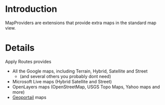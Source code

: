 # Introduction #

MapProviders are extensions that provide extra maps in the standard map view.


# Details #

Apply Routes provides
  * All the Google maps, including Terrain, Hybrid, Satellite and Street
    * (and several others you probably dont need)
  * Microsoft Live maps (Hybrid Satellite and Street)
  * OpenLayers maps (OpenStreetMap, USGS Topo Maps, Yahoo maps and more)
  * [Geoportail](Geoportail.md) maps